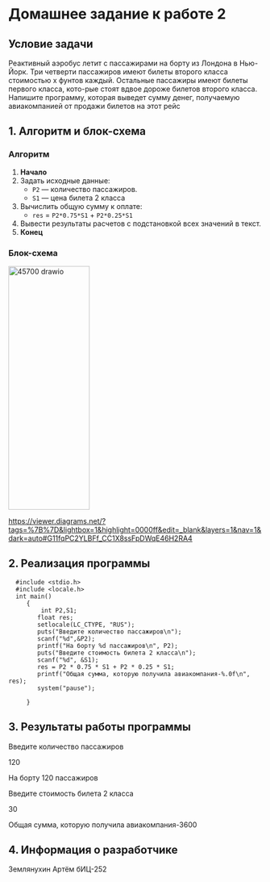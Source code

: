 # Домашнее задание к работе 2

## Условие задачи
Реактивный аэробус летит с пассажирами на борту из Лондона в Нью-Йорк. Три
четверти пассажиров имеют билеты второго класса стоимостью х фунтов каждый.
Остальные пассажиры имеют билеты первого класса, кото-рые стоят вдвое дороже
билетов второго класса. Напишите программу, которая выведет сумму денег,
получаемую авиакомпанией от продажи билетов на этот рейс


## 1. Алгоритм и блок-схема

### Алгоритм
1. **Начало**
2. Задать исходные данные:
   - `P2` — количество пассажиров.
   - `S1` — цена билета 2 класса
3. Вычислить общую сумму к оплате:
   - `res` = `P2*0.75*S1` + `P2*0.25*S1`
4. Вывести результаты расчетов с подстановкой всех значений в текст.
5. **Конец**

### Блок-схема

 <img width="161" height="483" alt="45700 drawio" src="https://github.com/user-attachments/assets/c1bf33be-3dc9-43ef-84d3-a096f855c461" />



https://viewer.diagrams.net/?tags=%7B%7D&lightbox=1&highlight=0000ff&edit=_blank&layers=1&nav=1&dark=auto#G11fqPC2YLBFf_CC1X8ssFpDWqE46H2RA4
## 2. Реализация программы
      #include <stdio.h>
      #include <locale.h>
      int main()
         {
	         int P2,S1;
         	float res;
         	setlocale(LC_CTYPE, "RUS");
         	puts("Введите количество пассажиров\n");
         	scanf("%d",&P2);
         	printf("На борту %d пассажиров\n", P2);
         	puts("Введите стоимость билета 2 класса\n");
         	scanf("%d", &S1);
         	res = P2 * 0.75 * S1 + P2 * 0.25 * S1;
         	printf("Общая сумма, которую получила авиакомпания-%.0f\n", res);
         	system("pause");

         }
## 3. Результаты работы программы

Введите количество пассажиров

120


На борту 120 пассажиров


Введите стоимость билета 2 класса

30

Общая сумма, которую получила авиакомпания-3600
## 4. Информация о разработчике

Землянухин Артём бИЦ-252
